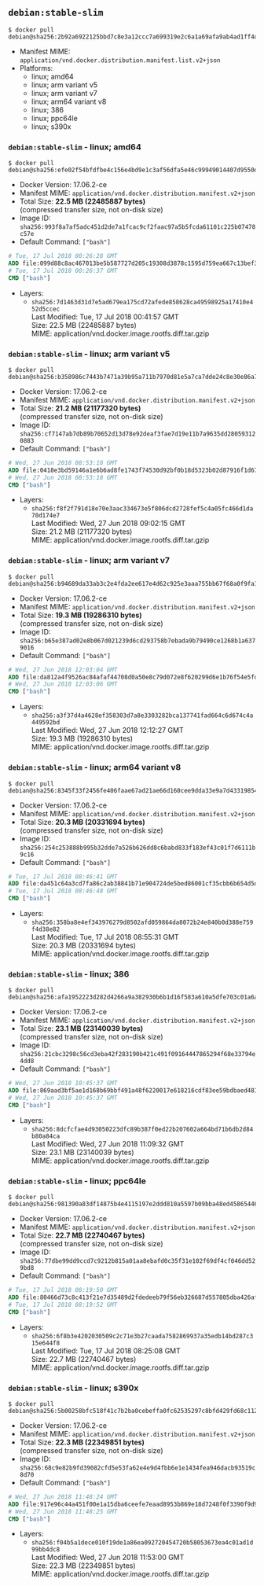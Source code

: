 ## `debian:stable-slim`

```console
$ docker pull debian@sha256:2b92a6922125bbd7c8e3a12ccc7a699319e2c6a1a69afa9ab4ad1ff4de1d2530
```

-	Manifest MIME: `application/vnd.docker.distribution.manifest.list.v2+json`
-	Platforms:
	-	linux; amd64
	-	linux; arm variant v5
	-	linux; arm variant v7
	-	linux; arm64 variant v8
	-	linux; 386
	-	linux; ppc64le
	-	linux; s390x

### `debian:stable-slim` - linux; amd64

```console
$ docker pull debian@sha256:efe02f54bfdfbe4c156e4bd9e1c3af56dfa5e46c99949014407d9550d8508619
```

-	Docker Version: 17.06.2-ce
-	Manifest MIME: `application/vnd.docker.distribution.manifest.v2+json`
-	Total Size: **22.5 MB (22485887 bytes)**  
	(compressed transfer size, not on-disk size)
-	Image ID: `sha256:993f8a7af5adc451d2de7a1fcac9cf2faac97a5b5fcda61101c225b07478c57e`
-	Default Command: `["bash"]`

```dockerfile
# Tue, 17 Jul 2018 00:26:28 GMT
ADD file:099d88c8ac467013be5b587727d205c19308d3878c1595d759ea667c13bef3c6 in / 
# Tue, 17 Jul 2018 00:26:37 GMT
CMD ["bash"]
```

-	Layers:
	-	`sha256:7d1463d31d7e5ad679ea175cd72afede858628ca49598925a17410e452d5ccec`  
		Last Modified: Tue, 17 Jul 2018 00:41:57 GMT  
		Size: 22.5 MB (22485887 bytes)  
		MIME: application/vnd.docker.image.rootfs.diff.tar.gzip

### `debian:stable-slim` - linux; arm variant v5

```console
$ docker pull debian@sha256:b358986c7443b7471a39b95a711b7970d81e5a7ca7dde24c8e30e86a730859b2
```

-	Docker Version: 17.06.2-ce
-	Manifest MIME: `application/vnd.docker.distribution.manifest.v2+json`
-	Total Size: **21.2 MB (21177320 bytes)**  
	(compressed transfer size, not on-disk size)
-	Image ID: `sha256:cf7147ab7db89b70652d13d78e92deaf3fae7d19e11b7a9635dd280593120883`
-	Default Command: `["bash"]`

```dockerfile
# Wed, 27 Jun 2018 08:53:18 GMT
ADD file:0418e3bd59146a1e6b6ad8fe1743f74530d92bf0b18d5323b02d87916f1d671d in / 
# Wed, 27 Jun 2018 08:53:18 GMT
CMD ["bash"]
```

-	Layers:
	-	`sha256:f8f2f791d18e70e3aac334673e5f806dcd2728fef5c4a05fc466d1da70d174e7`  
		Last Modified: Wed, 27 Jun 2018 09:02:15 GMT  
		Size: 21.2 MB (21177320 bytes)  
		MIME: application/vnd.docker.image.rootfs.diff.tar.gzip

### `debian:stable-slim` - linux; arm variant v7

```console
$ docker pull debian@sha256:b94689da33ab3c2e4fda2ee617e4d62c925e3aaa755bb67f68a0f9fa1fa73ff2
```

-	Docker Version: 17.06.2-ce
-	Manifest MIME: `application/vnd.docker.distribution.manifest.v2+json`
-	Total Size: **19.3 MB (19286310 bytes)**  
	(compressed transfer size, not on-disk size)
-	Image ID: `sha256:b65e387ad02e8b067d021239d6cd293758b7ebada9b79490ce1268b1a6379016`
-	Default Command: `["bash"]`

```dockerfile
# Wed, 27 Jun 2018 12:03:04 GMT
ADD file:da812a4f9526ac84afaf44708d0a50e8c79d072e8f620299d6e1b76f54e5fd03 in / 
# Wed, 27 Jun 2018 12:03:06 GMT
CMD ["bash"]
```

-	Layers:
	-	`sha256:a3f37d4a4628ef358303d7a8e3303282bca137741fad664c6d674c4a449592bd`  
		Last Modified: Wed, 27 Jun 2018 12:12:27 GMT  
		Size: 19.3 MB (19286310 bytes)  
		MIME: application/vnd.docker.image.rootfs.diff.tar.gzip

### `debian:stable-slim` - linux; arm64 variant v8

```console
$ docker pull debian@sha256:8345f33f2456fe406faae67ad21ae66d160cee9dda33e9a7d43319854897253e
```

-	Docker Version: 17.06.2-ce
-	Manifest MIME: `application/vnd.docker.distribution.manifest.v2+json`
-	Total Size: **20.3 MB (20331694 bytes)**  
	(compressed transfer size, not on-disk size)
-	Image ID: `sha256:254c253888b995b32dde7a526b626dd8c6babd833f183ef43c01f7d6111b9c16`
-	Default Command: `["bash"]`

```dockerfile
# Tue, 17 Jul 2018 08:46:41 GMT
ADD file:da451c64a3cd7fa86c2ab38841b71e904724de5bed86001cf35cbb6b654d5d9b in / 
# Tue, 17 Jul 2018 08:46:48 GMT
CMD ["bash"]
```

-	Layers:
	-	`sha256:358ba8e4ef343976279d8502afd059864da8072b24e840b0d388e759f4d38e82`  
		Last Modified: Tue, 17 Jul 2018 08:55:31 GMT  
		Size: 20.3 MB (20331694 bytes)  
		MIME: application/vnd.docker.image.rootfs.diff.tar.gzip

### `debian:stable-slim` - linux; 386

```console
$ docker pull debian@sha256:afa1952223d282d4266a9a382930b6b1d16f583a610a5dfe703c01a6a2ac7f29
```

-	Docker Version: 17.06.2-ce
-	Manifest MIME: `application/vnd.docker.distribution.manifest.v2+json`
-	Total Size: **23.1 MB (23140039 bytes)**  
	(compressed transfer size, not on-disk size)
-	Image ID: `sha256:21cbc3298c56cd3eba42f283190b421c491f09164447865294f68e33794e4dd8`
-	Default Command: `["bash"]`

```dockerfile
# Wed, 27 Jun 2018 10:45:37 GMT
ADD file:869aad3bf5ae1d168b69bbf491a48f6220017e618216cdf83ee59bdbaed48169 in / 
# Wed, 27 Jun 2018 10:45:37 GMT
CMD ["bash"]
```

-	Layers:
	-	`sha256:8dcfcfae4d93050223dfc89b387f0ed22b207602a664bd71b6db2d84b80a84ca`  
		Last Modified: Wed, 27 Jun 2018 11:09:32 GMT  
		Size: 23.1 MB (23140039 bytes)  
		MIME: application/vnd.docker.image.rootfs.diff.tar.gzip

### `debian:stable-slim` - linux; ppc64le

```console
$ docker pull debian@sha256:981390a83df14875b4e4115197e2ddd810a5597b09bba48ed45865446d77ac6a
```

-	Docker Version: 17.06.2-ce
-	Manifest MIME: `application/vnd.docker.distribution.manifest.v2+json`
-	Total Size: **22.7 MB (22740467 bytes)**  
	(compressed transfer size, not on-disk size)
-	Image ID: `sha256:77dbe99dd9ccd7c9212b815a01aa8ebafd0c35f31e102f69df4cf046dd529bd8`
-	Default Command: `["bash"]`

```dockerfile
# Tue, 17 Jul 2018 08:19:50 GMT
ADD file:80466d73c8c413f21e7d35489d2fdedeeb79f56eb326687d557805dba426afec in / 
# Tue, 17 Jul 2018 08:19:52 GMT
CMD ["bash"]
```

-	Layers:
	-	`sha256:6f8b3e4202030509c2c71e3b27caada7582869937a35edb14bd287c315e644f8`  
		Last Modified: Tue, 17 Jul 2018 08:25:08 GMT  
		Size: 22.7 MB (22740467 bytes)  
		MIME: application/vnd.docker.image.rootfs.diff.tar.gzip

### `debian:stable-slim` - linux; s390x

```console
$ docker pull debian@sha256:5b00258bfc518f41c7b2ba0cebeffa0fc62535297c8bfd429fd68c112a7a84e7
```

-	Docker Version: 17.06.2-ce
-	Manifest MIME: `application/vnd.docker.distribution.manifest.v2+json`
-	Total Size: **22.3 MB (22349851 bytes)**  
	(compressed transfer size, not on-disk size)
-	Image ID: `sha256:68c9e82b9fd39082cfd5e53fa62e4e9d4fbb6e1e1434fea946dacb93519c8d70`
-	Default Command: `["bash"]`

```dockerfile
# Wed, 27 Jun 2018 11:48:24 GMT
ADD file:917e96c44a451f00e1a15dba6ceefe7eaad8953b869e18d7248f0f3390f9d987 in / 
# Wed, 27 Jun 2018 11:48:25 GMT
CMD ["bash"]
```

-	Layers:
	-	`sha256:f04b5a1dece010f19de1a86ea092720454720b58053673ea4c01ad1d99bb4dc8`  
		Last Modified: Wed, 27 Jun 2018 11:53:00 GMT  
		Size: 22.3 MB (22349851 bytes)  
		MIME: application/vnd.docker.image.rootfs.diff.tar.gzip
